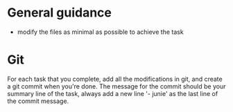 # General guidance

- modify the files as minimal as possible to achieve the task

# Git

For each task that you complete, add all the modifications in git, and create a git commit when you're done.
The message for the commit should be your summary line of the task, always add a new line '- junie' as the last line of the commit message.